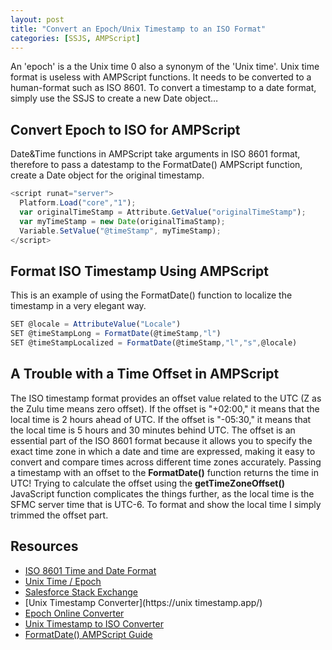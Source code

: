 ```yaml
---
layout: post
title: "Convert an Epoch/Unix Timestamp to an ISO Format"
categories: [SSJS, AMPScript]
---
```

An 'epoch' is a the Unix time 0 also a synonym of the 'Unix time'. Unix time format is useless with AMPScript functions. It needs to be converted to a human-format such as ISO 8601. To convert a timestamp to a date format, simply use the SSJS to create a new Date object&hellip;

## Convert Epoch to ISO for AMPScript
Date&Time functions in AMPScript take arguments in ISO 8601 format, therefore to pass a datestamp to the FormatDate() AMPScript function, create a Date object for the original timestamp.

```javascript
<script runat="server">
  Platform.Load("core","1");
  var originalTimeStamp = Attribute.GetValue("originalTimeStamp");
  var myTimeStamp = new Date(originalTimaStamp);
  Variable.SetValue("@timeStamp", myTimeStamp);
</script>
```

## Format ISO Timestamp Using AMPScript
This is an example of using the FormatDate() function to localize the timestamp in a very elegant way. 

```javascript
SET @locale = AttributeValue("Locale")
SET @timeStampLong = FormatDate(@timeStamp,"l")
SET @timeStampLocalized = FormatDate(@timeStamp,"l","s",@locale)
```
## A Trouble with a Time Offset in AMPScript
The ISO timestamp format provides an offset value related to the UTC (Z as the Zulu time means zero offset). If the offset is "+02:00," it means that the local time is 2 hours ahead of UTC.
If the offset is "-05:30," it means that the local time is 5 hours and 30 minutes behind UTC. The offset is an essential part of the ISO 8601 format because it allows you to specify the exact time zone in which a date and time are expressed, making it easy to convert and compare times across different time zones accurately.
Passing a timestamp with an offset to the **FormatDate()** function returns the time in UTC! Trying to calculate the offset using the **getTimeZoneOffset()** JavaScript function complicates the things further, as the local time is the SFMC server time that is UTC-6. 
To format and show the local time I simply trimmed the offset part.

## Resources
*   [ISO 8601 Time and Date Format](https://www.iso.org/iso-8601-date-and-time-format.html)
*   [Unix Time / Epoch](https://en.wikipedia.org/wiki/Epoch_(computing))
*   [Salesforce Stack Exchange](https://salesforce.stackexchange.com/questions/216677/convert-from-epoch-to-datetime-in-ampscript)
*   [Unix Timestamp Converter](https://unix timestamp.app/)
*   [Epoch Online Converter](https://www.epochconverter.com/)
*   [Unix Timestamp to ISO Converter](https://www.timestamp-converter.com/)
*   [FormatDate() AMPScript Guide](https://ampscript.guide/formatdate/)